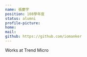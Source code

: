 ```yaml
---
name: 張慶宇
position: 108學年度
status: alumni
profile-picture:
home:
mail: 
github: https://github.com/iomanker
---
```

Works at Trend Micro